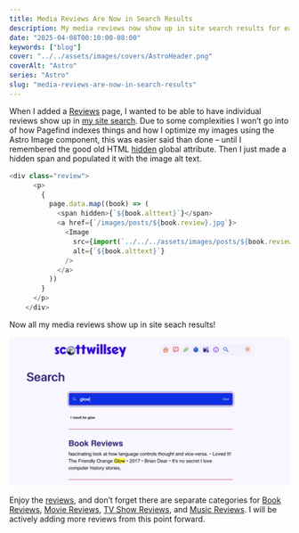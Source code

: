 ```yaml
---
title: Media Reviews Are Now in Search Results
description: My media reviews now show up in site search results for easier discovery.
date: "2025-04-08T00:10:00-08:00"
keywords: ["blog"]
cover: "../../assets/images/covers/AstroHeader.png"
coverAlt: "Astro"
series: "Astro"
slug: "media-reviews-are-now-in-search-results"
---
```

When I added a [Reviews](https://scottwillsey.com/reviews/) page, I wanted to be able to have individual reviews show up in [my site search](https://scottwillsey.com/search/). Due to some complexities I won’t go into of how Pagefind indexes things and how I optimize my images using the Astro Image component, this was easier said than done – until I remembered the good old HTML [hidden](https://developer.mozilla.org/en-US/docs/Web/HTML/Global_attributes/hidden) global attribute. Then I just made a hidden span and populated it with the image alt text.

```javascript
<div class="review">
      <p>
        {
          page.data.map((book) => (
            <span hidden>{`${book.alttext}`}</span>
            <a href={`/images/posts/${book.review}.jpg`}>
              <Image
                src={import(`../../../assets/images/posts/${book.review}.png`)}
                alt={`${book.alttext}`}
              />
            </a>
          ))
        }
      </p>
    </div>
```

Now all my media reviews show up in site seach results!

[![SearchReviewsResults](../../assets/images/posts/SearchReviewsResults-839dff80-b68f-4f1c-972a-ee70ca88f0b5.png)](/images/posts/SearchReviewsResults-839dff80-b68f-4f1c-972a-ee70ca88f0b5.jpg)

Enjoy the [reviews](https://scottwillsey.com/reviews/), and don’t forget there are separate categories for [Book Reviews](https://scottwillsey.com/reviews/books/1/), [Movie Reviews](https://scottwillsey.com/reviews/movies/1/), [TV Show Reviews](https://scottwillsey.com/reviews/tv/1/), and [Music Reviews](https://scottwillsey.com/reviews/music/1/). I will be actively adding more reviews from this point forward.
